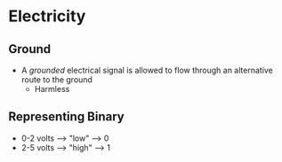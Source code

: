 # Electricity

## Ground

- A _grounded_ electrical signal is allowed to flow through an alternative route to the ground
  - Harmless

## Representing Binary

- 0-2 volts --> "low" --> 0
- 2-5 volts --> "high" --> 1